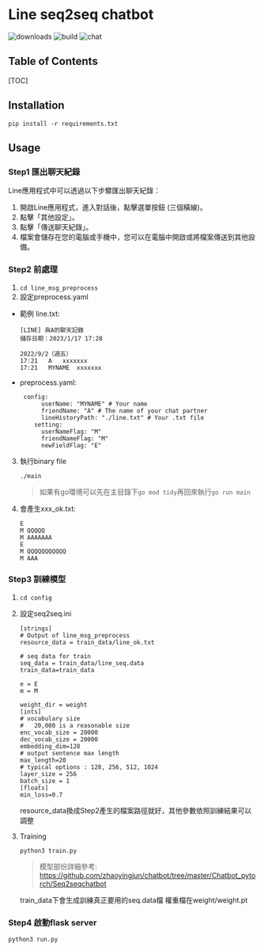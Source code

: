 Line seq2seq chatbot
===
![downloads](https://img.shields.io/github/downloads/atom/atom/total.svg)
![build](https://img.shields.io/appveyor/ci/:user/:repo.svg)
![chat](https://img.shields.io/discord/:serverId.svg)

## Table of Contents

[TOC]

## Installation

```
pip install -r requirements.txt
```

Usage
---
### Step1 匯出聊天紀錄
Line應用程式中可以透過以下步驟匯出聊天紀錄：

1. 開啟Line應用程式，進入對話後，點擊選單按鈕 (三個橫線)。
2. 點擊「其他設定」。
3. 點擊「傳送聊天紀錄」。
4. 檔案會儲存在您的電腦或手機中，您可以在電腦中開啟或將檔案傳送到其他設備。

### Step2 前處理
1. `cd line_msg_preprocess`
2. 設定preprocess.yaml
*   範例 line.txt:
    ```
    [LINE] 與A的聊天記錄
    儲存日期：2023/1/17 17:28

    2022/9/2（週五）
    17:21	A	xxxxxxx
    17:21	MYNAME	xxxxxxx
    ```
    
*    preprocess.yaml:

        ```
         config:
              userName: "MYNAME" # Your name
              friendName: "A" # The name of your chat partner
              lineHistoryPath: "./line.txt" # Your .txt file 
            setting:
              userNameFlag: "M"
              friendNameFlag: "M"
              newFieldFlag: "E"
        ```

3. 執行binary file
    ```
    ./main
    ```
    > 如果有go環境可以先在主目錄下`go mod tidy`再回來執行`go run main`
4. 會產生xxx_ok.txt:
    ```
    E
    M QQQQQ
    M AAAAAAA
    E
    M QQQQQQQQQQQ
    M AAA
    ```

### Step3 訓練模型
1. `cd config`
2. 設定seq2seq.ini
    ```
    [strings]
    # Output of line_msg_preprocess
    resource_data = train_data/line_ok.txt

    # seq data for train
    seq_data = train_data/line_seq.data
    train_data=train_data

    e = E
    m = M

    weight_dir = weight
    [ints]
    # vocabulary size 
    # 	20,000 is a reasonable size
    enc_vocab_size = 20000
    dec_vocab_size = 20000
    embedding_dim=128
    # output sentence max length
    max_length=20
    # typical options : 128, 256, 512, 1024
    layer_size = 256
    batch_size = 1
    [floats]
    min_loss=0.7

    ```
    resource_data換成Step2產生的檔案路徑就好，其他參數依照訓練結果可以調整
3. Training
    ```
    python3 train.py
    ```
    > 模型部份詳細參考: https://github.com/zhaoyingjun/chatbot/tree/master/Chatbot_pytorch/Seq2seqchatbot

    train_data下會生成訓練真正要用的seq.data檔
    權重檔在weight/weight.pt
    
### Step4 啟動flask server
    
    python3 run.py